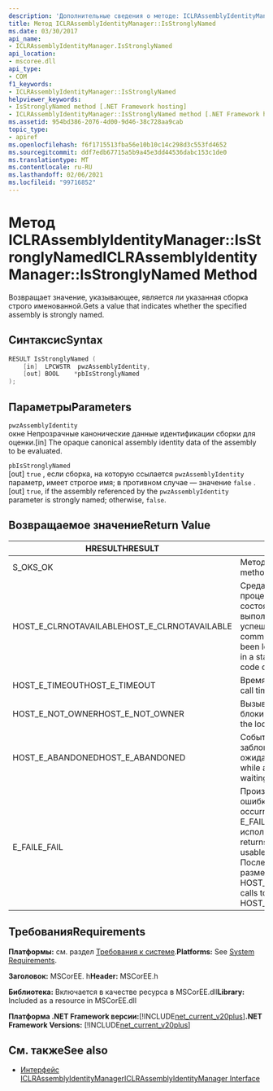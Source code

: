 ```yaml
---
description: 'Дополнительные сведения о методе: ICLRAssemblyIdentityManager:: IsStronglyNamed'
title: Метод ICLRAssemblyIdentityManager::IsStronglyNamed
ms.date: 03/30/2017
api_name:
- ICLRAssemblyIdentityManager.IsStronglyNamed
api_location:
- mscoree.dll
api_type:
- COM
f1_keywords:
- ICLRAssemblyIdentityManager::IsStronglyNamed
helpviewer_keywords:
- IsStronglyNamed method [.NET Framework hosting]
- ICLRAssemblyIdentityManager::IsStronglyNamed method [.NET Framework hosting]
ms.assetid: 954bd386-2076-4d00-9d46-38c728aa9cab
topic_type:
- apiref
ms.openlocfilehash: f6f1715513fba56e10b10c14c298d3c553fd4652
ms.sourcegitcommit: ddf7edb67715a5b9a45e3dd44536dabc153c1de0
ms.translationtype: MT
ms.contentlocale: ru-RU
ms.lasthandoff: 02/06/2021
ms.locfileid: "99716852"
---
```

# <a name="iclrassemblyidentitymanagerisstronglynamed-method"></a><span data-ttu-id="fc356-103">Метод ICLRAssemblyIdentityManager::IsStronglyNamed</span><span class="sxs-lookup"><span data-stu-id="fc356-103">ICLRAssemblyIdentityManager::IsStronglyNamed Method</span></span>

<span data-ttu-id="fc356-104">Возвращает значение, указывающее, является ли указанная сборка строго именованной.</span><span class="sxs-lookup"><span data-stu-id="fc356-104">Gets a value that indicates whether the specified assembly is strongly named.</span></span>  
  
## <a name="syntax"></a><span data-ttu-id="fc356-105">Синтаксис</span><span class="sxs-lookup"><span data-stu-id="fc356-105">Syntax</span></span>  
  
```cpp  
RESULT IsStronglyNamed (  
    [in]  LPCWSTR  pwzAssemblyIdentity,  
    [out] BOOL    *pbIsStronglyNamed  
);  
```  
  
## <a name="parameters"></a><span data-ttu-id="fc356-106">Параметры</span><span class="sxs-lookup"><span data-stu-id="fc356-106">Parameters</span></span>  

 `pwzAssemblyIdentity`  
 <span data-ttu-id="fc356-107">окне Непрозрачные канонические данные идентификации сборки для оценки.</span><span class="sxs-lookup"><span data-stu-id="fc356-107">[in] The opaque canonical assembly identity data of the assembly to be evaluated.</span></span>  
  
 `pbIsStronglyNamed`  
 <span data-ttu-id="fc356-108">[out] `true` , если сборка, на которую ссылается `pwzAssemblyIdentity` параметр, имеет строгое имя; в противном случае — значение `false` .</span><span class="sxs-lookup"><span data-stu-id="fc356-108">[out] `true`, if the assembly referenced by the `pwzAssemblyIdentity` parameter is strongly named; otherwise, `false`.</span></span>  
  
## <a name="return-value"></a><span data-ttu-id="fc356-109">Возвращаемое значение</span><span class="sxs-lookup"><span data-stu-id="fc356-109">Return Value</span></span>  
  
|<span data-ttu-id="fc356-110">HRESULT</span><span class="sxs-lookup"><span data-stu-id="fc356-110">HRESULT</span></span>|<span data-ttu-id="fc356-111">Описание:</span><span class="sxs-lookup"><span data-stu-id="fc356-111">Description</span></span>|  
|-------------|-----------------|  
|<span data-ttu-id="fc356-112">S_OK</span><span class="sxs-lookup"><span data-stu-id="fc356-112">S_OK</span></span>|<span data-ttu-id="fc356-113">Метод возвратился успешно.</span><span class="sxs-lookup"><span data-stu-id="fc356-113">The method returned successfully.</span></span>|  
|<span data-ttu-id="fc356-114">HOST_E_CLRNOTAVAILABLE</span><span class="sxs-lookup"><span data-stu-id="fc356-114">HOST_E_CLRNOTAVAILABLE</span></span>|<span data-ttu-id="fc356-115">Среда CLR не была загружена в процесс, или среда CLR находится в состоянии, в котором она не может выполнить управляемый код или успешно обработать вызов.</span><span class="sxs-lookup"><span data-stu-id="fc356-115">The common language runtime (CLR) has not been loaded into a process, or the CLR is in a state in which it cannot run managed code or process the call successfully.</span></span>|  
|<span data-ttu-id="fc356-116">HOST_E_TIMEOUT</span><span class="sxs-lookup"><span data-stu-id="fc356-116">HOST_E_TIMEOUT</span></span>|<span data-ttu-id="fc356-117">Время ожидания вызова истекло.</span><span class="sxs-lookup"><span data-stu-id="fc356-117">The call timed out.</span></span>|  
|<span data-ttu-id="fc356-118">HOST_E_NOT_OWNER</span><span class="sxs-lookup"><span data-stu-id="fc356-118">HOST_E_NOT_OWNER</span></span>|<span data-ttu-id="fc356-119">Вызывающий объект не владеет блокировкой.</span><span class="sxs-lookup"><span data-stu-id="fc356-119">The caller does not own the lock.</span></span>|  
|<span data-ttu-id="fc356-120">HOST_E_ABANDONED</span><span class="sxs-lookup"><span data-stu-id="fc356-120">HOST_E_ABANDONED</span></span>|<span data-ttu-id="fc356-121">Событие было отменено, пока заблокированный поток или волокно ожидают его.</span><span class="sxs-lookup"><span data-stu-id="fc356-121">An event was canceled while a blocked thread or fiber was waiting on it.</span></span>|  
|<span data-ttu-id="fc356-122">E_FAIL</span><span class="sxs-lookup"><span data-stu-id="fc356-122">E_FAIL</span></span>|<span data-ttu-id="fc356-123">Произошла неизвестная фатальная ошибка.</span><span class="sxs-lookup"><span data-stu-id="fc356-123">An unknown catastrophic failure occurred.</span></span> <span data-ttu-id="fc356-124">Если метод возвращает E_FAIL, среда CLR больше не может использоваться в процессе.</span><span class="sxs-lookup"><span data-stu-id="fc356-124">If a method returns E_FAIL, the CLR is no longer usable within the process.</span></span> <span data-ttu-id="fc356-125">Последующие вызовы методов размещения возвращают HOST_E_CLRNOTAVAILABLE.</span><span class="sxs-lookup"><span data-stu-id="fc356-125">Subsequent calls to hosting methods return HOST_E_CLRNOTAVAILABLE.</span></span>|  
  
## <a name="requirements"></a><span data-ttu-id="fc356-126">Требования</span><span class="sxs-lookup"><span data-stu-id="fc356-126">Requirements</span></span>  

 <span data-ttu-id="fc356-127">**Платформы:** см. раздел [Требования к системе](../../get-started/system-requirements.md).</span><span class="sxs-lookup"><span data-stu-id="fc356-127">**Platforms:** See [System Requirements](../../get-started/system-requirements.md).</span></span>  
  
 <span data-ttu-id="fc356-128">**Заголовок:** MSCorEE. h</span><span class="sxs-lookup"><span data-stu-id="fc356-128">**Header:** MSCorEE.h</span></span>  
  
 <span data-ttu-id="fc356-129">**Библиотека:** Включается в качестве ресурса в MSCorEE.dll</span><span class="sxs-lookup"><span data-stu-id="fc356-129">**Library:** Included as a resource in MSCorEE.dll</span></span>  
  
 <span data-ttu-id="fc356-130">**Платформа .NET Framework версии:**[!INCLUDE[net_current_v20plus](../../../../includes/net-current-v20plus-md.md)]</span><span class="sxs-lookup"><span data-stu-id="fc356-130">**.NET Framework Versions:** [!INCLUDE[net_current_v20plus](../../../../includes/net-current-v20plus-md.md)]</span></span>  
  
## <a name="see-also"></a><span data-ttu-id="fc356-131">См. также</span><span class="sxs-lookup"><span data-stu-id="fc356-131">See also</span></span>

- [<span data-ttu-id="fc356-132">Интерфейс ICLRAssemblyIdentityManager</span><span class="sxs-lookup"><span data-stu-id="fc356-132">ICLRAssemblyIdentityManager Interface</span></span>](iclrassemblyidentitymanager-interface.md)
